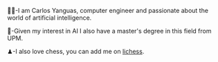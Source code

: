 👨‍💻-I am Carlos Yanguas, computer engineer and passionate about the world of artificial intelligence.

🧠-Given my interest in AI I also have a master's degree in this field from UPM.

♟-I also love chess, you can add me on [lichess](https://lichess.org/@/carlos_yanguas).
